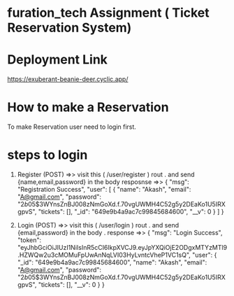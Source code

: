# furation_tech Assignment ( Ticket Reservation System)
# Deployment Link 
https://exuberant-beanie-deer.cyclic.app/

# How to make a Reservation
To make Reservation user need to login first.
# steps to login 
1. Register (POST) =>> visit this ( /user/register ) rout .
   and send {name,email,password} in the body
   resposnse =>> {
    "msg": "Registration Success",
    "user": [
        {
            "name": "Akash",
            "email": "A@gmail.com",
            "password": "$2b$05$3WYnsZnBJ008zNmGoXd.f.70vgUWMH4C52g5y2DEaKo1U5IRXgpvS",
            "tickets": [],
            "_id": "649e9b4a9ac7c99845684600",
            "__v": 0
        }
    ]
}

2. Login (POST) =>> visit this ( /user/login ) rout .
 and send {email,password} in the body .
response =>> {
    "msg": "Login Success",
    "token": "eyJhbGciOiJIUzI1NiIsInR5cCI6IkpXVCJ9.eyJpYXQiOjE2ODgxMTYzMTl9.HZWQw2u3cMOMuFpUwAnNqLVI03HyLvntcVheP1VC1sQ",
    "user": {
        "_id": "649e9b4a9ac7c99845684600",
        "name": "Akash",
        "email": "A@gmail.com",
        "password": "$2b$05$3WYnsZnBJ008zNmGoXd.f.70vgUWMH4C52g5y2DEaKo1U5IRXgpvS",
        "tickets": [],
        "__v": 0
    }
}
